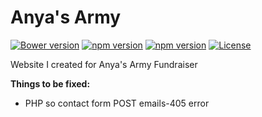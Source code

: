 Anya's Army 
=========
[![Bower version](https://badge.fury.io/bo/cheet.js.svg)](http://badge.fury.io/bo/cheet.js) [![npm version](https://badge.fury.io/js/jquery.svg)](http://badge.fury.io/js/jquery) [![npm version](https://badge.fury.io/js/pure.svg)](http://badge.fury.io/js/pure)  [![License](http://img.shields.io/:license-mit-blue.svg)](http://doge.mit-license.org)

Website I created for Anya's Army Fundraiser

<strong>Things to be fixed:</strong>
<ul>
<li>PHP so contact form POST emails-405 error</li>
</ul>
